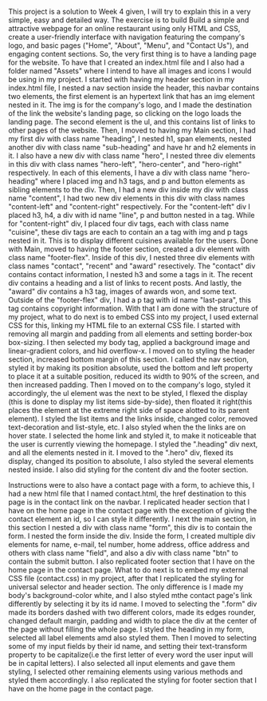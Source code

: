 This project is a solution to Week 4 given, I will try to explain this in a very simple, easy and detailed way.
The exercise is to build Build a simple and attractive webpage for an online restaurant using only HTML and CSS, create a user-friendly interface with navigation featuring the company's logo, and basic pages ("Home", "About", "Menu", and "Contact Us"), and engaging content sections.
So, the very first thing is to have a landing page for the website. To have that I created an index.html file and I also had a folder named "Assets" where I intend to have all images and icons I would be using in my project. I started with having my header section in my index.html file, I nested a nav section inside the header, this navbar contains two elements, the first element is an hypertext link that has an img element nested in it. The img is for the company's logo, and I made the destination of the link the website's landing page, so clicking on the logo loads the landing page. The second element is the ul, and this contains list of links to other pages of the website.
Then, I moved to having my Main section, I had my first div with class name "heading", I nested h1, span elements, nested another div with class name "sub-heading" and have hr and h2 elements in it. I also have a new div with class name "hero", I nested three div elements in this div with class names "hero-left", "hero-center", and "hero-right" respectively. In each of this elements, I have a div with class name "hero-heading" where I placed img and h3 tags, and p and button elements as sibling elements to the div.
Then, I had a new div inside my div with class name "content", I had two new div elements in this div with class names "content-left" and "content-right" respectively. For the "content-left" div I placed h3, h4, a div with id name "line", p and button nested in a tag. While for "content-right" div, I placed four div tags, each with class name "cuisine", these div tags are each to contain an a tag with img and p tags nested in it. This is to display different cuisines available for the users.
Done with Main, moved to having the footer section, created a div element with  class name "footer-flex". Inside of this div, I nested three div elements with class names "contact", "recent" and "award" resectively. The "contact" div contains contact information, I nested h3 and some a tags in it. The recent div contains a heading and a list of links to recent posts. And lastly, the "award" div contains a h3 tag, images of awards won, and some text. Outside of the "footer-flex" div, I had a p tag with id name "last-para", this tag contains copyright information.
With that I am done with the structure of my project, what to do next is to embed CSS into my project, I used external CSS for this, linking my HTML file to an external CSS file. I started with removing all margin and padding from all elements and setting border-box box-sizing. I then selected my body tag, applied a background image and linear-gradient colors, and hid overflow-x.
I moved on to styling the header section, increased bottom margin of this section. I called the nav section, styled it by making its position absolute, used the bottom and left property to place it at a suitable position, reduced its width to 90% of the screen, and then increased padding. Then I moved on to the company's logo, styled it accordingly, the ul element was the next to be styled, I flexed the display (this is done to display my list items side-by-side), then floated it right(this places the element at the extreme right side of space alotted to its parent element). I styled the list items and the links inside, changed color, removed text-decoration and list-style, etc. I also styled when the the links are on hover state. I selected the home link and styled it, to make it noticeable that the user is currently viewing the homepage.
I styled the ".heading" div next, and all the elements nested in it. I moved to the ".hero" div, flexed its display, changed its position to absolute, I also styled the several elements nested inside. I also did styling for the content div and the footer section. 

Instructions were to also have a contact page with a form, to  achieve this, I had a new html file that I named contact.html, the href destination to this page is in the contact link on the navbar. I replicated header section that I have on the home page in the contact page with the exception of giving the contact element an id, so I can style it differently.
I next the main section, in this section I nested a div with class name "form", this div is to contain the form. I nested the form inside the div. Inside the form, I created multiple div elements for name, e-mail, tel number, home address, office address and others with class name "field", and also a div with class name "btn" to contain the submit button.
I also replicated footer section that I have on the home page in the contact page. What to do next is to embed my external CSS file (contact.css) in my project, after that I replicated the styling for universal selector and header section. The only difference is I made my body's background-color white, and I also styled mthe contact page's link differently by selecting it by its id name. 
I moved to selecting the ".form" div made its borders dashed with two different colors, made its edges rounder, changed default margin, padding and width to place the div at the center of the page without filling the whole page. I styled the heading in my form, selected all label elements amd also styled them. Then I moved to selecting some of my input fields by their id name, and setting their text-transform property to be capitalize(i.e the first letter of every word the user input will be in capital letters). I also selected all input elements and gave them styling, 
I selected other remaining elements using various methods and styled them accordingly. I also replicated the styling for footer section that I have on the home page in the contact page.